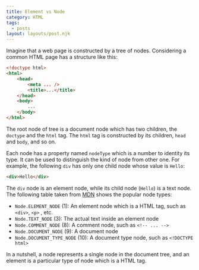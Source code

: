 ```yaml
---
title: Element vs Node
category: HTML
tags:
  - posts
layout: layouts/post.njk
---
```


Imagine that a web page is constructed by a tree of nodes. Considering a common HTML page has a structure like this:

```html
<!doctype html>
<html>
    <head>
        <meta ... />
        <title>...</title>
    </head>
    <body>
        ...
    </body>
</html>
```

The root node of tree is a document node which has two children, the `doctype` and the `html` tag. 
The `html` tag is constructed by its children, `head` and `body`, and so on.

Each node has a property named `nodeType` which is a number to identity its type. It can be used to distinguish the kind of node from other one. For example, the following `div` has only one child node whose value is `Hello`:

```html
<div>Hello</div>
```

The `div` node is an element node, while its child node (`Hello`) is a text node. The following table taken from [MDN](https://developer.mozilla.org/en-US/docs/Web/API/Node/nodeType) shows the popular node types:

* `Node.ELEMENT_NODE` (1): An element node which is a HTML tag, such as `<div>`, `<p>` , etc.
* `Node.TEXT_NODE` (3): The actual text inside an element node
* `Node.COMMENT_NODE` (8): A comment node, such as `<!-- ... -->`
* `Node.DOCUMENT_NODE` (9): A document node
* `Node.DOCUMENT_TYPE_NODE` (10): A document type node, such as `<!DOCTYPE html>`

In a nutshell, a node represents a single node in the document tree, and an element is a particular type of node which is a HTML tag.